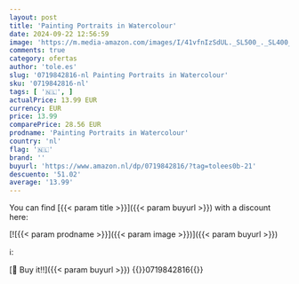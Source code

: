 ```yaml
---
layout: post
title: 'Painting Portraits in Watercolour'
date: 2024-09-22 12:56:59
image: 'https://m.media-amazon.com/images/I/41vfnIzSdUL._SL500_._SL400_.jpg'
comments: true
category: ofertas
author: 'tole.es'
slug: '0719842816-nl Painting Portraits in Watercolour'
sku: '0719842816-nl'
tags: [ '🇳🇱', ]
actualPrice: 13.99 EUR
currency: EUR
price: 13.99
comparePrice: 28.56 EUR
prodname: 'Painting Portraits in Watercolour'
country: 'nl'
flag: '🇳🇱'
brand: ''
buyurl: 'https://www.amazon.nl/dp/0719842816/?tag=tolees0b-21'
descuento: '51.02'
average: '13.99'
---
```


You can find [{{< param title >}}]({{< param buyurl >}}) with a discount here:

[![{{< param prodname >}}]({{< param image >}})]({{< param buyurl >}})

ℹ️:


[🛒 Buy it!!]({{< param buyurl >}})
{{<world>}}0719842816{{</world>}}
